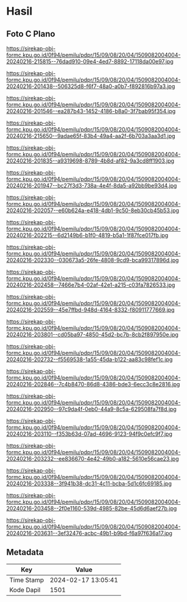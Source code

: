 # Hasil

## Foto C Plano

https://sirekap-obj-formc.kpu.go.id/0f94/pemilu/pdpr/15/09/08/20/04/1509082004004-20240216-215815--76dad910-09e4-4ed7-8892-17118da00e97.jpg

https://sirekap-obj-formc.kpu.go.id/0f94/pemilu/pdpr/15/09/08/20/04/1509082004004-20240216-201438--506325d8-f6f7-48a0-a0b7-f892816b97a3.jpg

https://sirekap-obj-formc.kpu.go.id/0f94/pemilu/pdpr/15/09/08/20/04/1509082004004-20240216-201546--ea287b43-1452-4186-b8a0-3f7bab95f354.jpg

https://sirekap-obj-formc.kpu.go.id/0f94/pemilu/pdpr/15/09/08/20/04/1509082004004-20240216-215650--9adae65f-83b4-49a4-aa2f-6b703a3aa3d1.jpg

https://sirekap-obj-formc.kpu.go.id/0f94/pemilu/pdpr/15/09/08/20/04/1509082004004-20240216-201835--a9319698-8789-4b8d-af82-9a3cd8ff1903.jpg

https://sirekap-obj-formc.kpu.go.id/0f94/pemilu/pdpr/15/09/08/20/04/1509082004004-20240216-201947--bc27f3d3-738a-4e4f-8da5-a92bb9be93d4.jpg

https://sirekap-obj-formc.kpu.go.id/0f94/pemilu/pdpr/15/09/08/20/04/1509082004004-20240216-202057--e60b624a-e418-4db1-9c50-8eb30cb45b53.jpg

https://sirekap-obj-formc.kpu.go.id/0f94/pemilu/pdpr/15/09/08/20/04/1509082004004-20240216-202215--6d2149b6-b1f0-4819-b5a1-1f87fce017fb.jpg

https://sirekap-obj-formc.kpu.go.id/0f94/pemilu/pdpr/15/09/08/20/04/1509082004004-20240216-202330--030673a5-26fe-4808-9cd9-bca99317896d.jpg

https://sirekap-obj-formc.kpu.go.id/0f94/pemilu/pdpr/15/09/08/20/04/1509082004004-20240216-202458--7466e7b4-02af-42e1-a215-c03fa7826533.jpg

https://sirekap-obj-formc.kpu.go.id/0f94/pemilu/pdpr/15/09/08/20/04/1509082004004-20240216-202559--45e7ffbd-948d-4164-8332-f80911777669.jpg

https://sirekap-obj-formc.kpu.go.id/0f94/pemilu/pdpr/15/09/08/20/04/1509082004004-20240216-203801--cd05ba97-4850-45d2-bc7b-8cb2f897950e.jpg

https://sirekap-obj-formc.kpu.go.id/0f94/pemilu/pdpr/15/09/08/20/04/1509082004004-20240216-202732--f5569538-1a55-45da-b122-aa83c98fef1c.jpg

https://sirekap-obj-formc.kpu.go.id/0f94/pemilu/pdpr/15/09/08/20/04/1509082004004-20240216-202846--7c4b8470-86d8-4386-bde3-6ecc3c8e2816.jpg

https://sirekap-obj-formc.kpu.go.id/0f94/pemilu/pdpr/15/09/08/20/04/1509082004004-20240216-202950--97c9da4f-0eb0-44a9-8c5a-629508fa7f8d.jpg

https://sirekap-obj-formc.kpu.go.id/0f94/pemilu/pdpr/15/09/08/20/04/1509082004004-20240216-203110--f353b63d-07ad-4696-9123-94f9c0efc9f7.jpg

https://sirekap-obj-formc.kpu.go.id/0f94/pemilu/pdpr/15/09/08/20/04/1509082004004-20240216-203232--ee836670-4e42-49b0-a182-5610e56cae23.jpg

https://sirekap-obj-formc.kpu.go.id/0f94/pemilu/pdpr/15/09/08/20/04/1509082004004-20240216-203338--3f941b38-dc31-4c11-bcba-5d1c6fc69185.jpg

https://sirekap-obj-formc.kpu.go.id/0f94/pemilu/pdpr/15/09/08/20/04/1509082004004-20240216-203458--2f0e1160-539d-4985-82be-45d6d6aef27b.jpg

https://sirekap-obj-formc.kpu.go.id/0f94/pemilu/pdpr/15/09/08/20/04/1509082004004-20240216-203631--3ef32476-acbc-49b1-b9bd-f6a97f636a17.jpg


## Metadata

| Key        | Value               |
| ---------- | ------------------- |
| Time Stamp | 2024-02-17 13:05:41 |
| Kode Dapil | 1501                |




